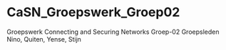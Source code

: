 # CaSN_Groepswerk_Groep02
Groepswerk Connecting and Securing Networks
Groep-02
Groepsleden Nino, Quiten, Yense, Stijn